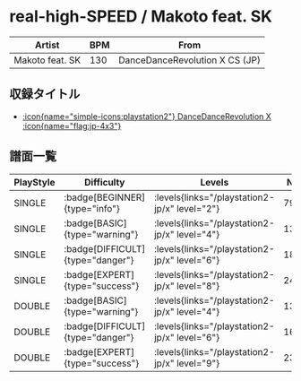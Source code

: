 # real-high-SPEED / Makoto feat. SK

|Artist|BPM|From|
|------|---|----|
|Makoto feat. SK|130|DanceDanceRevolution X CS (JP)|

## 収録タイトル

- [:icon{name="simple-icons:playstation2"} DanceDanceRevolution X :icon{name="flag:jp-4x3"}](/playstation2-jp/x)

## 譜面一覧

|PlayStyle|Difficulty|Levels|Notes|Movie|
|---------|----------|------|-----|-----|
|SINGLE| :badge[BEGINNER]{type="info"}| :levels{links="/playstation2-jp/x" level="2"}|79/0||
|SINGLE| :badge[BASIC]{type="warning"}| :levels{links="/playstation2-jp/x" level="4"}|134/9||
|SINGLE| :badge[DIFFICULT]{type="danger"}| :levels{links="/playstation2-jp/x" level="6"}|185/14||
|SINGLE| :badge[EXPERT]{type="success"}| :levels{links="/playstation2-jp/x" level="8"}|249/13||
|DOUBLE| :badge[BASIC]{type="warning"}| :levels{links="/playstation2-jp/x" level="4"}|136/10||
|DOUBLE| :badge[DIFFICULT]{type="danger"}| :levels{links="/playstation2-jp/x" level="6"}|167/13||
|DOUBLE| :badge[EXPERT]{type="success"}| :levels{links="/playstation2-jp/x" level="9"}|235/23||
